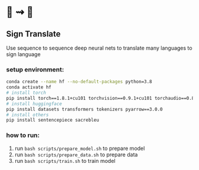 #  📝 ⇝ 🧏
## Sign Translate
Use sequence to sequence deep neural nets to translate many languages to sign language


### setup environment:
```bash
conda create --name hf --no-default-packages python=3.8
conda activate hf
# install torch
pip install torch==1.8.1+cu101 torchvision==0.9.1+cu101 torchaudio==0.8.1 -f https://download.pytorch.org/whl/torch_stable.html
# install huggingface
pip install datasets transformers tokenizers pyarrow==3.0.0 
# install others
pip install sentencepiece sacrebleu 
```

### how to run:
1. run `bash scripts/prepare_model.sh` to prepare model
1. run `bash scripts/prepare_data.sh` to prepare data
1. run `bash scripts/train.sh` to train model